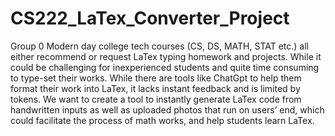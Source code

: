 # CS222_LaTex_Converter_Project
Group 0
Modern day college tech courses (CS, DS, MATH, STAT etc.) all either recommend or request LaTex typing homework and projects. While it could be challenging for inexperienced students and quite time consuming to type-set their works. While there are tools like ChatGpt to help them format their work into LaTex,  it lacks instant feedback and is limited by tokens. We want to create a tool to instantly generate LaTex code from handwritten inputs as well as uploaded photos that run on users’ end, which could facilitate the process of math works, and help students learn LaTex. 
